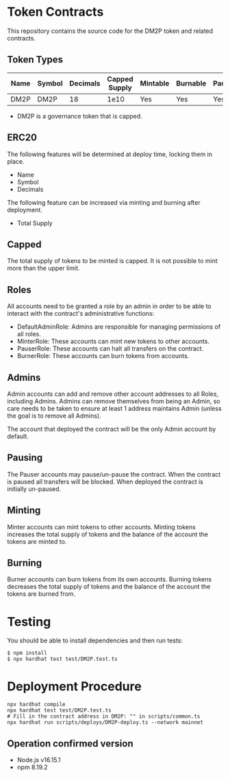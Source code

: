 # Token Contracts

This repository contains the source code for the DM2P token and related contracts.

## Token Types

| Name | Symbol | Decimals | Capped Supply | Mintable | Burnable | Pausable |
| --- | --- | --- | --- | --- | --- | --- |
| DM2P | DM2P | 18 | 1e10 | Yes | Yes | Yes |

 - DM2P is a governance token that is capped.

## ERC20
The following features will be determined at deploy time, locking them in place.

 - Name
 - Symbol
 - Decimals

The following feature can be increased via minting and burning after deployment.

 - Total Supply

## Capped
The total supply of tokens to be minted is capped.
It is not possible to mint more than the upper limit.

## Roles
All accounts need to be granted a role by an admin in order to be able to interact with the contract's administrative functions:

 - DefaultAdminRole: Admins are responsible for managing permissions of all roles.
 - MinterRole: These accounts can mint new tokens to other accounts.
 - PauserRole: These accounts can halt all transfers on the contract.
 - BurnerRole: These accounts can burn tokens from accounts.

## Admins

Admin accounts can add and remove other account addresses to all Roles, including Admins. Admins can remove themselves from being an Admin, so care needs to be taken to ensure at least 1 address maintains Admin (unless the goal is to remove all Admins).

The account that deployed the contract will be the only Admin account by default.

## Pausing
The Pauser accounts may pause/un-pause the contract. When the contract is paused all transfers will be blocked. When deployed the contract is initially un-paused.

## Minting
Minter accounts can mint tokens to other accounts. Minting tokens increases the total supply of tokens and the balance of the account the tokens are minted to.

## Burning
Burner accounts can burn tokens from its own accounts. Burning tokens decreases the total supply of tokens and the balance of the account the tokens are burned from.

# Testing
You should be able to install dependencies and then run tests:
```
$ npm install
$ npx hardhat test test/DM2P.test.ts
```

# Deployment Procedure
```
npx hardhat compile
npx hardhat test test/DM2P.test.ts
# Fill in the contract address in DM2P: "" in scripts/common.ts
npx hardhat run scripts/deploys/DM2P-deploy.ts --network mainnet
```

## Operation confirmed version
 - Node.js v16.15.1
 - npm 8.19.2